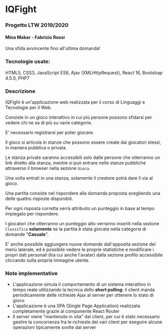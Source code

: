 # IQFight
### Progetto LTW 2019/2020
#### Mina Makar - Fabrizio Rossi
Una sfida avvincente fino all'ultima domanda!
### Tecnologie usate:
HTML5, CSS3, JavaScript ES6, Ajax (XMLHttpRequest), React 16, Bootstrap 4.5.0, PHP7
### Descrizione
IQFight è un'applicazione web realizzata per il corso di Linguaggi e Tecnologie per il Web.

Consiste in un gioco interattivo in cui più persone possono sfidarsi per vedere chi ne sa di più su varie categorie.

E' necessario registrarsi per poter giocare.

Il gioco si articola in stanze che possono essere create dai giocatori stessi, in maniera pubblica o privata.

Le stanza private saranno accessibili solo dalle persone che otterranno un link diretto alla stanza, mentre si può entrare nelle stanze pubbliche attraverso il browser nella sezione `Gioca`.

Una volta entrati in una stanza, solamente il creatore potrà dare il via al gioco.

Una partita consiste nel rispondere alla domanda proposta scegliendo una delle quattro risposte disponibili.

Per ogni risposta corretta verrà attribuito un punteggio in base al tempo impiegato per rispondere.

I giocatori che otterranno un punteggio alto verranno inseriti nella sezione `Classifica` **solamente** se la partita è stata giocata nella categoria di domande "**Casuale**".

E' anche possibile aggiungere nuove domande dall'apposita sezione del menù laterale, ed è possibile vedere le proprie statistiche e modificare i propri dati personali (tra cui anche l'avatar) dalla sezione profilo accessibile cliccando sulla propria immagine utente.

### Note implementative

 - L'applicazione simula il comportamento di un sistema interattivo in tempo reale utilizzando la tecnica dello **short polling**: il client manda periodicamente delle richieste Ajax al server per ottenere lo stato di gioco
 - L'applicazione è una SPA (Single Page Application) realizzata completamente grazie al componente React Router
 - Il server viene "mantenuto in vita" dai client, per cui è stato necessario gestire la concorrenza fra le richieste dei vari client per eseguire alcune operazioni tipicamente svolte dal server